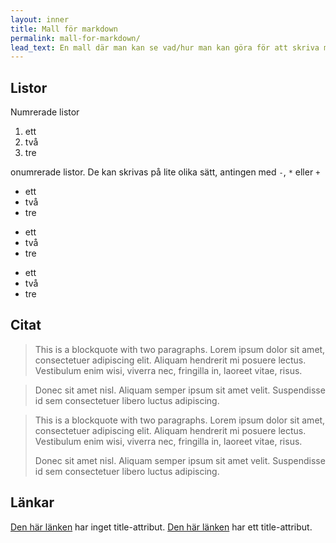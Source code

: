 ```yaml
---
layout: inner
title: Mall för markdown
permalink: mall-for-markdown/
lead_text: En mall där man kan se vad/hur man kan göra för att skriva markdown
---
```


## Listor

Numrerade listor

1. ett
2. två
3. tre

onumrerade listor. De kan skrivas på lite olika sätt, antingen med `-`, `*` eller `+`

- ett
- två
- tre

* ett
* två
* tre

+ ett
+ två
+ tre

## Citat

> This is a blockquote with two paragraphs. Lorem ipsum dolor sit amet,
consectetuer adipiscing elit. Aliquam hendrerit mi posuere lectus.
Vestibulum enim wisi, viverra nec, fringilla in, laoreet vitae, risus.

> Donec sit amet nisl. Aliquam semper ipsum sit amet velit. Suspendisse
id sem consectetuer libero luctus adipiscing.

> This is a blockquote with two paragraphs. Lorem ipsum dolor sit amet,
> consectetuer adipiscing elit. Aliquam hendrerit mi posuere lectus.
> Vestibulum enim wisi, viverra nec, fringilla in, laoreet vitae, risus.
> 
> Donec sit amet nisl. Aliquam semper ipsum sit amet velit. Suspendisse
> id sem consectetuer libero luctus adipiscing.

## Länkar

[Den här länken](http://example.net/) har inget title-attribut. [Den här länken](http://example.net/ "title") har ett title-attribut.
